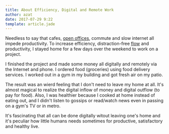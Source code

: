```yaml
---
title: About Efficiency, Digital and Remote Work
author: azat
date: 2017-07-29 9:22
template: article.jade
---
```


Needless to say that cafes, [open offices](http://azat.co/blog/open-offices), commute and slow internet all impede productivity. To increase efficiency, distraction-free [flow](http://azat.co/blog/flow) and productivity, I stayed home for a few days over the weekend to work on a project. 

I finished the project and made some money all digitally and remotely via the Internet and phone. I ordered food (groceries) using food delivery services. I worked out in a gym in my building and got fresh air on my patio. 

The result was an wierd feeling that I don't need to leave my home at all. It's almost magical to realize the digital inflow of money and digital outflow (to pay for food). Also, I was healthier because I cooked at home instead of eating out, and I didn't listen to gossips or read/watch news even in passing on a gym's TV or in metro.

It's fascinating that all can be done digitally witout leaving one's home and it's peculiar how little humans needs sometimes for productive, satisfactory and healthy live.